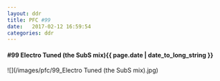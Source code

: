 ```yaml
---
layout: ddr
title: PFC #99
date:   2017-02-12 16:59:54
categories: ddr
---
```

#### **#99** Electro Tuned (the SubS mix)<span class="pull-right">{{ page.date | date_to_long_string }}</span>
![](/images/pfc/99_Electro Tuned (the SubS mix).jpg)
